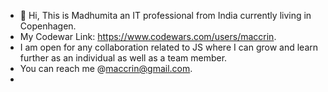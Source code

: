 - 👋 Hi, This is  Madhumita an IT professional from India currently living in Copenhagen.
- My Codewar Link:  https://www.codewars.com/users/maccrin.
-  I am open for any collaboration related to JS where I can grow and learn further as an individual as well as a team member.
-  You can reach me @maccrin@gmail.com.
-
